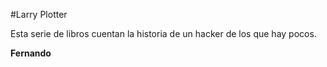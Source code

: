#Larry Plotter

Esta serie de libros cuentan la historia de un hacker de los que hay pocos.

**Fernando**

